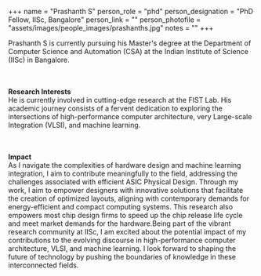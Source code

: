 +++
name = "Prashanth S"
person_role = "phd"
person_designation = "PhD Fellow, IISc, Bangalore"
person_link = ""
person_photofile = "assets/images/people_images/prashanths.jpg"
notes = ""
+++

 
Prashanth S is currently pursuing his Master's degree at the Department of Computer Science and Automation (CSA) at the Indian Institute of Science (IISc) in Bangalore.

<br><br><b>Research Interests</b>
<br>
He is currently involved in cutting-edge research at the FIST Lab. His academic journey consists of a fervent dedication to exploring the intersections of high-performance computer architecture, very Large-scale Integration (VLSI), and machine learning.


<br><br><b>Impact</b><br> As I navigate the complexities of hardware design and machine learning integration, I aim to contribute meaningfully to the field, addressing the challenges associated with efficient ASIC Physical Design. Through my work, I aim to empower designers with innovative solutions that facilitate the creation of optimized layouts, aligning with contemporary demands for energy-efficient and compact computing systems. This research also empowers most chip design firms to speed up the chip release life cycle and meet market demands for the hardware.Being part of the vibrant research community at IISc, I am excited about the potential impact of my contributions to the evolving discourse in high-performance computer architecture, VLSI, and machine learning. I look forward to shaping the future of technology by pushing the boundaries of knowledge in these interconnected fields.




